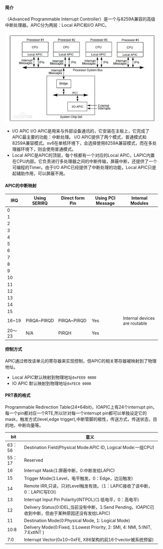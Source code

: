 #### 简介

（Advanced Programmable Interrupt Controller）是一个与8259A兼容的高级中断处理器。APIC分为两层：Local APIC和I/O APIC。

![APIC](_img/APIC.jpg)

- I/O APIC  I/O APIC是用来与外部设备通讯的，它安装在主板上，它完成了APIC最主要的功能：中断处理。 I/O APIC提供了两个模式，普通模式和8259A兼容模式。xv6在单核环境下，会选择使用8259A兼容模式，而在多处理器环境下，则会使用普通模式。
- Local APIC是APIC的顶层，每个核都有一个对应的Local APIC，LAPIC内置在CPU内部。它负责进行多处理器之间的中断传输，屏蔽中断，还提供了一个可编程的Timer。由于I/O APIC已经提供了中断处理的功能，Local APIC只是起辅助作用，可以屏蔽不用。

#### APIC的中断映射

| IRQ    | Using SERIRQ | Direct form Pin | Using PCI Message | Internal Modules              |
| ------ | ------------ | --------------- | ----------------- | ----------------------------- |
| 0      |              |                 |                   |                               |
| 1      |              |                 |                   |                               |
| 2      |              |                 |                   |                               |
| 3      |              |                 |                   |                               |
| 4      |              |                 |                   |                               |
| 5      |              |                 |                   |                               |
| 6      |              |                 |                   |                               |
| 7      |              |                 |                   |                               |
| 8      |              |                 |                   |                               |
| 9      |              |                 |                   |                               |
| 10     |              |                 |                   |                               |
| 11     |              |                 |                   |                               |
| 12     |              |                 |                   |                               |
| 13     |              |                 |                   |                               |
| 14     |              |                 |                   |                               |
| 15     |              |                 |                   |                               |
| 16~19  | PIRQA~PIRQD  | PIRQA~PIRQD     | Yes               | Internal devices are routable |
| 20～23 | N/A          | PIRQH           | Yes               |                               |

#### 控制方式

APIC通过修改该单元的寄存器来实现控制，但APIC的相关寄存器被映射到了物理地址。

- Local APIC默认映射到物理地址`0xFEE0 0000`
- IO APIC     默认映射到物理地址`0xFEC0 0000`

#### PRT表的格式

Programmable Redirection Table(24*64bit)，IOAPIC上有24个interrupt pin，每一个pin都对应一个RTE,所以针对每一个interrupt pin都可以单独设定它的mask，触发方式(level,edge trigger),中断管脚的极性，传送方式，传送状态，目的地，中断向量等。

| bit    | 意义                                                         |
| ------ | ------------------------------------------------------------ |
| 63：56 | Destination Field(Physical Mode:APIC ID, Logical Mode:一组CPU) |
| 55：17 | Reserved                                                     |
| 16     | Interrupt Mask(1:屏蔽中断，0:中断发给LAPIC)                  |
| 15     | Trigger Mode(1:Level，电平触发。0：Edge，边沿触发)           |
| 14     | Remote IRR,只读，只对Level触发有效。（1：LAPIC接收了该中断，0：LAPIC写EOI） |
| 13     | Interrupt Input Pin Polarity(INTPOL)(1:低电平，0：高电平)    |
| 12     | Delivery Status(0:IDEL,当前没有中断，1:Send Pending，IOAPIC已收到中断，但由于某种原因还没有发给LAPIC) |
| 11     | Destination Mode(0:Physical Mode, 1: Logical Mode)           |
| 10:8   | Delivery Mode(0:Fixed, 1:Lowest Priority, 2: SMI, 4: NMI, 5:INIT, 7:ExtINT ) |
| 7:0    | Interrupt Vector(0x10~0xFE, X86架构的前16个vector被系统预留) |

